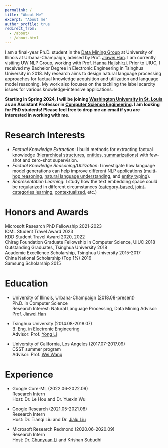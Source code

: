 ```yaml
---
permalink: /
title: "About Me"
excerpt: "About me"
author_profile: true
redirect_from: 
  - /about/
  - /about.html
---
```



I am a final-year Ph.D. student in the [Data Mining Group](http://dm1.cs.uiuc.edu/) at University of Illinois at Urbana-Champaign, advised by Prof. [Jiawei Han](http://hanj.cs.illinois.edu). I am currently visiting UW NLP Group, working with Prof. [Hanna Hajishirzi](https://homes.cs.washington.edu/~hannaneh/). Prior to UIUC, I received my Bachelor Degree in Electronic Engineering in Tsinghua University in 2018. My research aims to design natural language processing approaches for factual knowledge acquisition and utilization and language model reasoning. My work also focuses on the tackling the label scarcity issues for various knowledge‑intensive applications.

<strong>Starting in Spring 2024, I will be joining [Washington University in St. Louis](https://wustl.edu/) as an Assistant Professor in [Computer Science Engineering](https://cse.wustl.edu/). I am looking for PhD students! Please feel free to drop me an email if you are interested in working with me.</strong>


Research Interests
======
* <em>Factual Knowledge Extraction</em>: I build methods for extracting factual knowledge ([hierarchical structures](https://arxiv.org/abs/2010.06714), [entities](https://arxiv.org/abs/2012.14978), [summarizations](https://arxiv.org/abs/2110.08845)) with few-shot and zero-shot supervision.
* <em>Factual Knowledge Reasoning/Utilization</em>: I investigate how language model generations can help improve different NLP applications ([multi-hop reasoning](https://arxiv.org/abs/2210.11610), [natural language understanding](https://arxiv.org/abs/2202.04538), and [entity typing](https://arxiv.org/abs/2206.13746)).
* <em>Representation Learning</em>: I study how the text embedding space could be regularized in different circumstances ([category-based](https://arxiv.org/abs/1908.07162), [joint-categories learning](https://arxiv.org/abs/2010.06705), [contextualized](https://arxiv.org/abs/2202.04582), etc.)


Honors and Awards
======
Microsoft Research PhD Fellowship  2021-2023  
ICML Student Travel Award  2023  
KDD Student Travel Award  2020, 2022  
Chirag Foundation Graduate Fellowship in Computer Science, UIUC  2018  
Outstanding Graduates, Tsinghua University  2018  
Academic Excellence Scholarship, Tsinghua University  2015-2017  
China National Scholarship (Top 1%)  2016  
Samsung Scholarship  2015  

 
Education
======
* University of Illinois, Urbana-Champaign (2018.08-present)  
  Ph.D. in Computer Science  
  Research Interest: Natural Language Processing, Data Mining
  Advisor: Prof. [Jiawei Han](http://hanj.cs.illinois.edu)  

* Tsinghua University (2014.08-2018.07)  
  B. Eng. in Electronic Engineering  
  Advisor: Prof. [Yong Li](http://fi.ee.tsinghua.edu.cn/~liyong/)  

* University of California, Los Angeles (2017.07-2017.09)  
  CSST summer program  
  Advisor: Prof. [Wei Wang](http://web.cs.ucla.edu/~weiwang/)  


Experience
======
* Google Core-ML (2022.06-2022.09)  
  Research Intern  
  Host: Dr. Le Hou and Dr. Yuexin Wu

* Google Research (2021.05-2021.08)  
  Research Intern  
  Host: Dr. Tianqi Liu and Dr. [Jialu Liu](https://jialu.info/)

* Microsoft Research Redmond (2020.06-2020.09)  
  Research Intern  
  Host: Dr. [Chunyuan Li](http://chunyuan.li/) and Krishan Subudhi  





